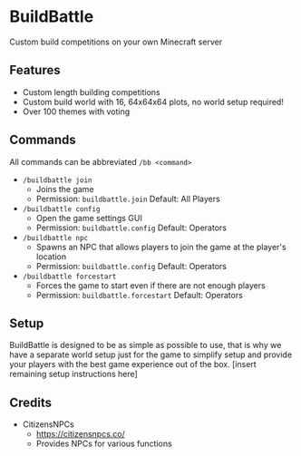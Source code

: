 # BuildBattle
Custom build competitions on your own Minecraft server

## Features
- Custom length building competitions 
- Custom build world with 16, 64x64x64 plots, no world setup required!
- Over 100 themes with voting

## Commands
All commands can be abbreviated `/bb <command>`
- `/buildbattle join`
  - Joins the game
  - Permission: `buildbattle.join` Default: All Players
- `/buildbattle config`
  - Open the game settings GUI
  - Permission: `buildbattle.config` Default: Operators
- `/buildbattle npc`
  - Spawns an NPC that allows players to join the game at the player's location
  - Permission: `buildbattle.config` Default: Operators
- `/buildbattle forcestart`
  - Forces the game to start even if there are not enough players
  - Permission: `buildbattle.forcestart` Default: Operators

## Setup
BuildBattle is designed to be as simple as possible to use, that is why
we have a separate world setup just for the game to simplify setup and 
provide your players with the best game experience out of the box.
[insert remaining setup instructions here]

## Credits
- CitizensNPCs 
  - https://citizensnpcs.co/
  - Provides NPCs for various functions
